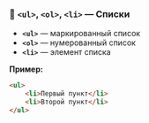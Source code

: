 ### 🧾 `<ul>`, `<ol>`, `<li>` — Списки

- **`<ul>`** — маркированный список
- **`<ol>`** — нумерованный список
- **`<li>`** — элемент списка

**Пример:**
```html
<ul>   
	<li>Первый пункт</li>   
	<li>Второй пункт</li> 
</ul>
```
